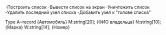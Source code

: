 
-Построить список
-Вывести список на экран
-Уничтожить список
-Удалить последний узел списка
-Добавить узел к "голове списка"

Type A=record		{Автомобиль}
	M:string[20];	{ФИО владельца}
	N:string[10];	{Марка}
	W:string[14];	{Номер}
